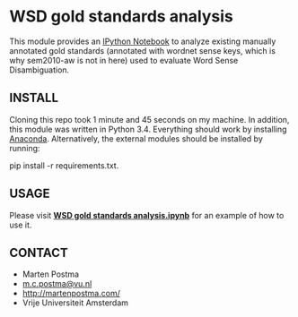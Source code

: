 # WSD gold standards analysis

This module provides an [IPython Notebook](http://ipython.org/notebook.html)
to analyze existing manually annotated gold standards 
(annotated with wordnet sense keys, which is why sem2010-aw is not in here)
used to evaluate Word Sense Disambiguation.

## INSTALL
Cloning this repo took 1 minute and 45 seconds on my machine.
In addition, this module was written in Python 3.4.
Everything should work by installing [Anaconda](https://www.continuum.io/downloads).
Alternatively, the external modules should be installed by running:

pip install -r requirements.txt.

## USAGE
Please visit [**WSD gold standards analysis.ipynb**](https://github.com/MartenPostma/WSD-gold-standards-analysis/blob/master/WSD%20gold%20standards%20analysis.ipynb)
for an example of how to use it.

## CONTACT
* Marten Postma
* m.c.postma@vu.nl
* http://martenpostma.com/
* Vrije Universiteit Amsterdam
